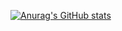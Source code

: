 [![Anurag's GitHub stats](https://github-readme-stats.vercel.app/api?username=woogi-kang)](https://github.com/anuraghazra/github-readme-stats)